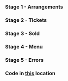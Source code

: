 ### Stage 1 - Arrangements
### Stage 2 - Tickets
### Stage 3 - Sold
### Stage 4 - Menu
### Stage 5 - Errors

### Code in [this](https://github.com/ashm8206/HyperSkill-Java-Developer/blob/main/Cinema%20Room%20Manager/Cinema%20Room%20Manager/task/src/cinema/Cinema.java) location
